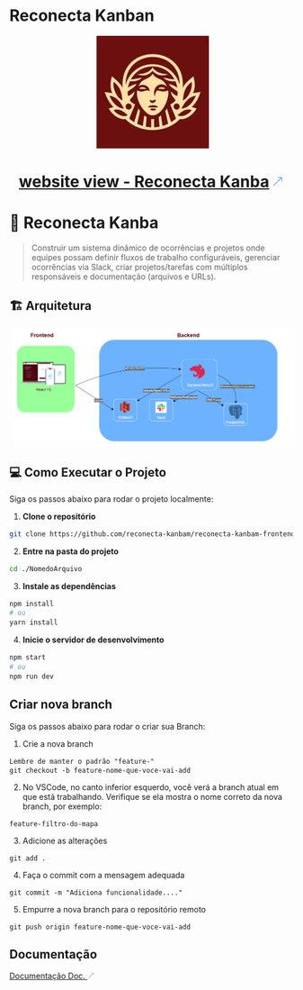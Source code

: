 # Reconecta Kanban

<div align="center">

  <img src="./src/assets/images/logo.png" alt="Imagem/Icone seta a direita blue" style="width: 200px; height: 200px; margin-left: 5px;">

</div>

<h1 align="center">
 <a href="#">website view - Reconecta Kanba<img src="./src/assets/images/left.png" alt="Imagem/Icone seta a direita blue" style="width: 20px; height: 20px; margin-left: 5px;"></a>
</h1>

# 🎯 Reconecta Kanba

>Construir um sistema dinâmico de ocorrências e projetos onde equipes possam definir fluxos de trabalho configuráveis, gerenciar ocorrências via Slack, criar projetos/tarefas com múltiplos responsáveis e documentação (arquivos e URLs).

## 🏗️ Arquitetura

<img src="./src/assets/images/diagramadeArquitetura.png" alt="Imagem/Icone seta a direita blue" style="width: 100%; height: 400; margin-left: 5px;">


## 💻 Como Executar o Projeto

Siga os passos abaixo para rodar o projeto localmente:

1. **Clone o repositório**  
```bash
git clone https://github.com/reconecta-kanbam/reconecta-kanbam-frontend
```
2. **Entre na pasta do projeto**
```bash
cd ./NomedoArquivo
```
3. **Instale as dependências**
```bash
npm install
# ou
yarn install
```
4. **Inicie o servidor de desenvolvimento**
```bash
npm start
# ou
npm run dev
```

## Criar nova branch

Siga os passos abaixo para rodar o criar sua Branch:

1. Crie a nova branch

```
Lembre de manter o padrão "feature-"
git checkout -b feature-nome-que-voce-vai-add
```

2. No VSCode, no canto inferior esquerdo, você verá a branch atual em que está trabalhando. Verifique se ela mostra o nome correto da nova branch, por exemplo:

```
feature-filtro-do-mapa
```

3. Adicione as alterações

```
git add .
```

4. Faça o commit com a mensagem adequada

```
git commit -m "Adiciona funcionalidade...."
```

5. Empurre a nova branch para o repositório remoto

```
git push origin feature-nome-que-voce-vai-add
```

## Documentação

<a href="https://docs.google.com/document/d/1jbZXKijIYzSUKSWUi4DA_-0OBQg9qu1dOLG2O2YvulE/edit?tab=t.0">Documentação Doc. <img src="./src/assets/images/left.png" alt="Imagem Seta A Direita Blue" style="width: 12px; height: 12px; "></a>
